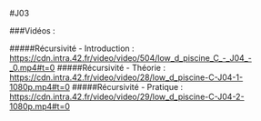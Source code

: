 #J03

###Vidéos :

#####Récursivité - Introduction :
https://cdn.intra.42.fr/video/video/504/low_d_piscine_C_-_J04_-_0.mp4#t=0
#####Récursivité - Théorie :
https://cdn.intra.42.fr/video/video/28/low_d_piscine-C-J04-1-1080p.mp4#t=0
#####Récursivité - Pratique :
https://cdn.intra.42.fr/video/video/29/low_d_piscine-C-J04-2-1080p.mp4#t=0
